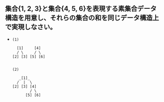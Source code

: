 ## 集合{1, 2, 3}と集合{4, 5, 6}を表現する素集合データ構造を用意し、それらの集合の和を同じデータ構造上で実現しなさい。
-
  ```
  (1)

    [1]     [4]
    / \     / \
  [2] [3] [5] [6]


  (2)

     _[1]_
    /  |  \
  [2] [3] [4]
          / \
        [5] [6]
  ```
